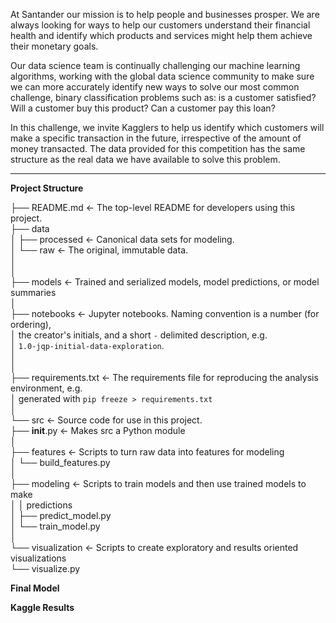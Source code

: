 At Santander our mission is to help people and businesses prosper. We are always looking for ways to help our customers understand their financial health and identify which products and services might help them achieve their monetary goals.

Our data science team is continually challenging our machine learning algorithms, working with the global data science community to make sure we can more accurately identify new ways to solve our most common challenge, binary classification problems such as: is a customer satisfied? Will a customer buy this product? Can a customer pay this loan?

In this challenge, we invite Kagglers to help us identify which customers will make a specific transaction in the future, irrespective of the amount of money transacted. The data provided for this competition has the same structure as the real data we have available to solve this problem.

---

__Project Structure__

├── README.md          <- The top-level README for developers using this project.  
├── data  
│   ├── processed      <- Canonical data sets for modeling.  
│   └── raw            <- The original, immutable data.  
│  
│  
├── models             <- Trained and serialized models, model predictions, or model summaries  
│  
├── notebooks          <- Jupyter notebooks. Naming convention is a number (for ordering),  
│                         the creator's initials, and a short `-` delimited description, e.g.  
│                         `1.0-jqp-initial-data-exploration`.  
│  
│  
├── requirements.txt   <- The requirements file for reproducing the analysis environment, e.g.  
│                         generated with `pip freeze > requirements.txt`  
│  
└── src                <- Source code for use in this project.  
    ├── __init__.py    <- Makes src a Python module  
    │  
    ├── features       <- Scripts to turn raw data into features for modeling  
    │   └── build_features.py  
    │  
    ├── modeling       <- Scripts to train models and then use trained models to make  
    │   │                 predictions  
    │   ├── predict_model.py  
    │   └── train_model.py  
    │  
    └── visualization  <- Scripts to create exploratory and results oriented visualizations  
        └── visualize.py  

__Final Model__

__Kaggle Results__
